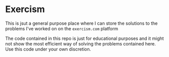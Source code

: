 # Exercism

This is jsut a general purpose place where I can store the solutions to the problems I've worked on on the `exercism.com` platform

The code contained in this repo is just for educational purposes and it might not show the most efficient way of solving the problems contained here. Use this code under your own discretion. 